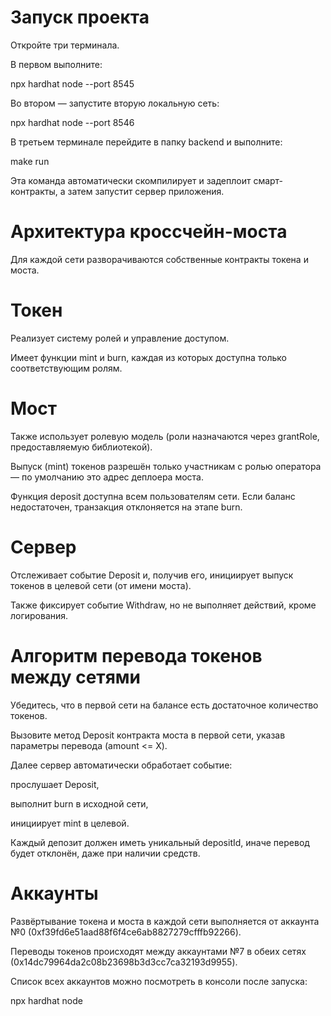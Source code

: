 # Запуск проекта

Откройте три терминала.

В первом выполните:

npx hardhat node --port 8545


Во втором — запустите вторую локальную сеть:

npx hardhat node --port 8546


В третьем терминале перейдите в папку backend и выполните:

make run


Эта команда автоматически скомпилирует и задеплоит смарт-контракты, а затем запустит сервер приложения.

# Архитектура кроссчейн-моста

Для каждой сети разворачиваются собственные контракты токена и моста.

# Токен

Реализует систему ролей и управление доступом.

Имеет функции mint и burn, каждая из которых доступна только соответствующим ролям.

# Мост

Также использует ролевую модель (роли назначаются через grantRole, предоставляемую библиотекой).

Выпуск (mint) токенов разрешён только участникам с ролью оператора — по умолчанию это адрес деплоера моста.

Функция deposit доступна всем пользователям сети. Если баланс недостаточен, транзакция отклоняется на этапе burn.

# Сервер

Отслеживает событие Deposit и, получив его, инициирует выпуск токенов в целевой сети (от имени моста).

Также фиксирует событие Withdraw, но не выполняет действий, кроме логирования.

# Алгоритм перевода токенов между сетями

Убедитесь, что в первой сети на балансе есть достаточное количество токенов.

Вызовите метод Deposit контракта моста в первой сети, указав параметры перевода (amount <= X).

Далее сервер автоматически обработает событие:

прослушает Deposit,

выполнит burn в исходной сети,

инициирует mint в целевой.

Каждый депозит должен иметь уникальный depositId, иначе перевод будет отклонён, даже при наличии средств.

# Аккаунты

Развёртывание токена и моста в каждой сети выполняется от аккаунта №0
(0xf39fd6e51aad88f6f4ce6ab8827279cfffb92266).

Переводы токенов происходят между аккаунтами №7 в обеих сетях
(0x14dc79964da2c08b23698b3d3cc7ca32193d9955).

Список всех аккаунтов можно посмотреть в консоли после запуска:

npx hardhat node